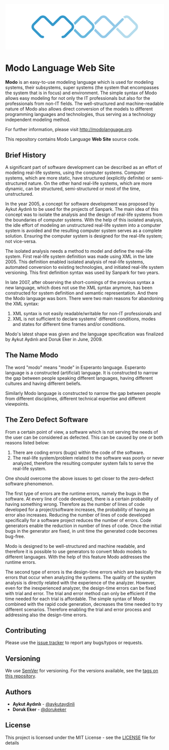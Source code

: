 ![Modo Language Web Site Public Repository](README.png "Modo Language Web Site Public Repository")

# Modo Language Web Site

**Modo** is an easy-to-use modeling language which is used for modeling systems, their subsystems, super systems (the system that encompasses the system that is in focus) and environment. The simple syntax of Modo allows easy modeling for not only the IT professionals but also for the professionals from non-IT fields. The well-structured and machine-readable nature of Modo also allows direct conversion of the models to different programming languages and technologies, thus serving as a technology independent modeling method. 

For further information, please visit http://modolanguage.org.

This repository contains Modo Language **Web Site** source code.

## Brief History

A significant part of software development can be described as an effort of modeling real-life systems, using the computer systems. Computer systems, which are more static, have structured (explicitly definite) or semi-structured nature. On the other hand real-life systems, which are more dynamic, can be structured, semi-structured or most of the time, unstructured.

In the year 2005, a concept for software development was proposed by Aykut Aydınlı to be used for the projects of Sanpark. The main idea of this concept was to isolate the analysis and the design of real-life systems from the boundaries of computer systems. With the help of this isolated analysis, the idle effort of modeling an unstructured real-life system into a computer system is avoided and the resulting computer system serves as a complete solution. Ensuring the computer system is designed for the real-life system; not vice-versa.

The isolated analysis needs a method to model and define the real-life system. First real-life system definition was made using XML in the late 2005. This definition enabled isolated analysis of real-life systems, automated conversion to existing technologies, and initiated real-life system versioning. This first definition syntax was used by Sanpark for two years.

In late 2007, after observing the short-comings of the previous syntax a new language, which does not use the XML syntax anymore, has been constructed for system definition and semantic representation. And there the Modo language was born. There were two main reasons for abandoning the XML syntax:

1. XML syntax is not easily readable/writable for non-IT professionals and
2. XML is not sufficient to declare systems' different conditions, modes and states for different time frames and/or conditions.

Modo's latest shape was given and the language specification was finalized by Aykut Aydınlı and Doruk Eker in June, 2009.

## The Name Modo

The word "modo" means "mode" in Esperanto language. Esperanto language is a constructed (artificial) language. It is constructed to narrow the gap between people speaking different languages, having different cultures and having different beliefs.

Similarly Modo language is constructed to narrow the gap between people from different disciplines, different technical expertise and different viewpoints. 

## The Zero Defect Software

From a certain point of view, a software which is not serving the needs of the user can be considered as defected. This can be caused by one or both reasons listed below:

1. There are coding errors (bugs) within the code of the software.
2. The real-life system/problem related to the software was poorly or never analyzed, therefore the resulting computer system fails to serve the real-life system.

One should overcome the above issues to get closer to the zero-defect software phenomenon.

The first type of errors are the runtime errors, namely the bugs in the software. At every line of code developed, there is a certain probability of having something wrong. Therefore as the number of lines of code developed for a project/software increases, the probability of having an error also increases. Reducing the number of lines of code developed specifically for a software project reduces the number of errors. Code generators enable the reduction in number of lines of code. Once the initial bugs in the generator are fixed, in unit time the generated code becomes bug-free.

Modo is designed to be well-structured and machine readable, and therefore it is possible to use generators to convert Modo models to different languages. With the help of this feature Modo addresses the runtime errors.

The second type of errors is the design-time errors which are basically the errors that occur when analyzing the systems. The quality of the system analysis is directly related with the experience of the analyzer. However, even for the inexperienced analyzer, the design-time errors can be fixed with trial and error. The trial and error method can only be efficient if the time needed for each trial is affordable. The simple syntax of Modo combined with the rapid code generation, decreases the time needed to try different scenarios. Therefore enabling the trial and error process and addressing also the design-time errors.

## Contributing

Please use the [issue tracker](https://github.com/modolanguage/www/issues) to report any bugs/typos or requests.

## Versioning

We use [SemVer](http://semver.org/) for versioning. For the versions available, see the [tags on this repository](https://github.com/modolanguage/www/tags). 

## Authors

* **Aykut Aydınlı** - [@aykutaydinli](https://github.com/aykutaydinli)
* **Doruk Eker** - [@dorukeker](https://github.com/dorukeker)

## License

This project is licensed under the MIT License - see the [LICENSE](LICENSE) file for details
